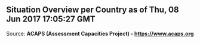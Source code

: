 ## Situation Overview per Country as of Thu, 08 Jun 2017 17:05:27 GMT

Source: **ACAPS (Assessment Capacities Project) - https://www.acaps.org**